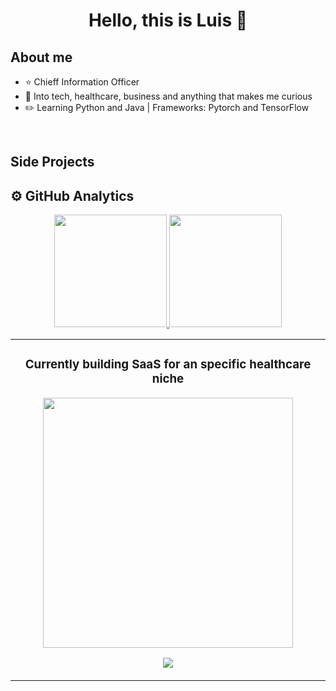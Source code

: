 <div align="center">
<h1 align="center">Hello, this is Luis 👋</h1>
</div>

## About me

- ⭐ Chieff Information Officer 
- 📲  Into tech, healthcare, business and anything that makes me curious
- ✏️ Learning Python and Java | Frameworks: Pytorch and TensorFlow
<br>

## Side Projects
<table>
<tr>
<td width="50%">
<h3 align="center">Currently building SaaS for an specific healthcare niche</h3>
<div align="center">
<a href="https://github.com/Lucarnm" target="_blank"> <img src="https://i.imgur.com/l8DhzQl.jpeg" width="400" ></a>
<p>
<a href="https://github.com/Lucarnm" target="_blank">
<img src="https://img.shields.io/badge/CÓDIGO-ff9?style=for-the-badge&logo=github&logoColor=black">
</div>
</td>

## ⚙️ GitHub Analytics

<p align="center">
<a href="https://github.com/Lucarnm">
  <img height="180em" src="https://github-readme-stats-eight-theta.vercel.app/api?username=Lucarnm&show_icons=true&theme=algolia&include_all_commits=true&count_private=true"/>
  <img height="180em" src="https://github-readme-stats-eight-theta.vercel.app/api/top-langs/?username=Lucarnm&layout=compact&langs_count=8&theme=algolia"/>
</a>
</p>
